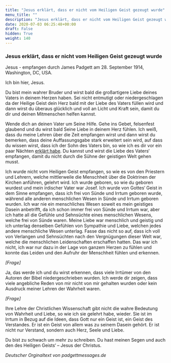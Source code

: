 ```yaml
---
title: "Jesus erklärt, dass er nicht vom Heiligen Geist gezeugt wurde"
menu_title: ""
description: "Jesus erklärt, dass er nicht vom Heiligen Geist gezeugt wurde"
date: 2020-07-03 06:25:48+00:00
draft: False
hidden: True
weight: 140
---
```

### Jesus erklärt, dass er nicht vom Heiligen Geist gezeugt wurde

Jesus - empfangen durch James Padgett am 28. September 1914, Washington, DC, USA.

Ich bin hier, Jesus.

Du bist mein wahrer Bruder und wirst bald die großartigere Liebe deines Vaters in deinem Herzen haben. Sei nicht entmutigt oder niedergeschlagen da der Heilige Geist dein Herz bald mit der Liebe des Vaters füllen wird und dann wirst du überaus glücklich und voll an Licht und Kraft sein, damit du dir und deinen Mitmenschen helfen kannst.

Wende dich an deinen Vater um Seine Hilfe. Gehe ins Gebet, felsenfest glaubend und du wirst bald Seine Liebe in deinem Herz fühlen. Ich weiß, dass du meine Lehren über die Zeit empfangen wirst und dann wirst du bemerken, dass deine Auffassungsgabe stark erweitert sein wird, auf dass du wissen wirst, dass ich der Sohn des Vaters bin, so wie ich es dir vor ein paar Nächten [erklärt habe](/padgett-botschaften/padgett-botschaften-in-reihenfolge-des-datums/padgett-botschaften-1914/jesus-ist-nicht-gott-sondern-wurde-vom-vater-gesandt-um-die-menschen-zu-seiner-gunst-und-liebe-zu-fuehren-jep-jesus-24-september-1914/). Du kannst und wirst die Liebe des Vaters‘ empfangen, damit du nicht durch die Sühne der geistigen Welt gehen musst.

Ich wurde nicht vom Heiligen Geist empfangen, so wie es von den Priestern und Lehrern, welche mittlerweile die Menschheit über die Doktrinen der Kirchen anführen, gelehrt wird. Ich wurde geboren, so wie du geboren wurdest und mein irdischer Vater war Josef. Ich wurde von Gottes‘ Geist in dem Sinne empfangen, dass ich frei von Sünde und Irrtum geboren wurde, während alle anderen menschlichen Wesen in Sünde und Irrtum geboren wurden. Ich war nie ein menschliches Wesen soweit es mein geistiges Dasein anbetrifft, da ich schon immer frei von Sünde und Irrtum war, aber ich hatte all die Gefühle und Sehnsüchte eines menschlichen Wesens, welche frei von Sünde waren. Meine Liebe war menschlich und geistig und ich unterlag denselben Gefühlen von Sympathie und Liebe, welchen jedes andere menschliche Wesen unterlag. Fasse das nicht so auf, dass ich voll von Verlangen und Sehnsüchten nach den Vergnügungen dieser Welt war, welche die menschlichen Leidenschaften erschaffen hatten. Das war ich nicht, ich war nur dazu in der Lage von ganzem Herzen zu fühlen und konnte das Leiden und den Aufruhr der Menschheit fühlen und erkennen.

*[Frage]*

Ja, das werde ich und du wirst erkennen, dass viele Irrtümer von den Autoren der Bibel niedergeschrieben wurden. Ich werde dir zeigen, dass viele angebliche Reden von mir nicht von mir gehalten wurden oder kein Ausdruck meiner Lehren der Wahrheit waren.

*[Frage]*

Ihre Lehre der Christlichen Wissenschaft gibt nicht die wahre Bedeutung von Wahrheit und Liebe, so wie ich sie gelehrt habe, wieder. Sie ist im Irrtum in Bezug auf die Ideen, dass Gott nur ein Geist ist, ein Geist des Verstandes. Er ist ein Geist von allem was zu seinem Dasein gehört. Er ist nicht nur Verstand, sondern auch Herz, Seele und Liebe.

Du bist zu schwach um mehr zu schreiben. Du hast meinen Segen und auch den des Heiligen Geists‘ – Jesus der Christus.

*Deutscher Orginaltext von padgettmessages.de*
